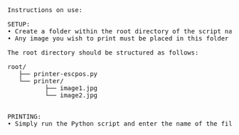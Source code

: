 <pre>
Instructions on use:

SETUP:
• Create a folder within the root directory of the script named "printer"
• Any image you wish to print must be placed in this folder

The root directory should be structured as follows:

root/
   ├── printer-escpos.py
   └── printer/
          ├── image1.jpg
          └── image2.jpg


PRINTING:
• Simply run the Python script and enter the name of the file you wish to print
</pre>

